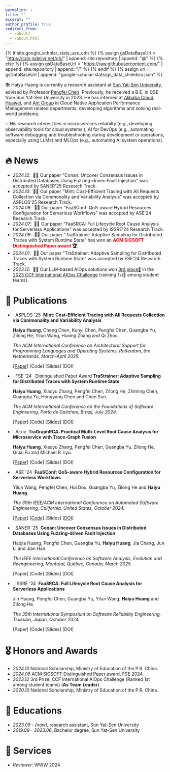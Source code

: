 ```yaml
---
permalink: /
title: ""
excerpt: ""
author_profile: true
redirect_from: 
  - /about/
  - /about.html
---
```


{% if site.google_scholar_stats_use_cdn %}
{% assign gsDataBaseUrl = "https://cdn.jsdelivr.net/gh/" | append: site.repository | append: "@" %}
{% else %}
{% assign gsDataBaseUrl = "https://raw.githubusercontent.com/" | append: site.repository | append: "/" %}
{% endif %}
{% assign url = gsDataBaseUrl | append: "google-scholar-stats/gs_data_shieldsio.json" %}

<span class='anchor' id='about-me'></span>

📚 Haiyu Huang is currently a research assistant at [Sun Yat-Sen University](https://cse.sysu.edu.cn/), advised by Professor [Pengfei Chen](https://cse.sysu.edu.cn/content/3747). Previously, he received a B.E. in CSE from Sun Yat-Sen University in 2023. He has interned at [Alibaba Cloud](https://cn.aliyun.com/), [Huawei](https://www.huawei.com/), and [Ant Group](https://www.antgroup.com/) in Cloud Native Application Performance Management related departments, developing algorithms and solving real-world problems.

💡 His research interest lies in microservices reliabilty (e.g., developing observability tools for cloud systems.), AI for DevOps (e.g., automating software debugging and troubleshooting during development or operations, especially using LLMs) and MLOps (e.g., automating AI system operations).


# 🔥 News
- *2024.12*: &nbsp;🎉🎉 Our paper "Conan: Uncover Consensus Issues in Distributed Databases Using Fuzzing-driven Fault Injection" was accepted by SANER'25 Research Track.
- *2024.10*: &nbsp;🎉🎉 Our paper "Mint: Cost-Efficient Tracing with All Requests Collection via Commonality and Variability Analysis" was accepted by ASPLOS'25 Research Track.
- *2024.08*: &nbsp;🎉🎉 Our paper "FaaSConf: QoS-aware Hybrid Resources Configuration for Serverless Workflows" was accepted by ASE'24 Research Track.
- *2024.07*: &nbsp;🎉🎉 Our paper "FaaSRCA: Full Lifecycle Root Cause Analysis for Serverless Applications" was accepted by ISSRE'24 Research Track.
- *2024.06*: &nbsp;🎉🎉 Our paper "TraStrainer: Adaptive Sampling for Distributed Traces with System Runtime State" has won an **<font color="red">ACM SIGSOFT Distinguished Paper award</font> 🏆**.
- *2024.01*: &nbsp;🎉🎉 Our paper "TraStrainer: Adaptive Sampling for Distributed Traces with System Runtime State" was accepted by FSE'24 Research Track.
- *2023.12*: &nbsp;🎉🎉 Our LLM-based AIOps solutions won [3rd place🥉](https://mp.weixin.qq.com/s/KctBL78OgxSOzPXoeGfe5w) in the [2023 CCF International AIOps Challenge](https://competition.aiops-challenge.com/home/competition/1669253443434315819) \(ranking 1st🏅 among student teams\).

# 📝 Publications 

- &nbsp; <span class="badge">ASPLOS '25</span> &nbsp;**Mint: Cost-Efficient Tracing with All Requests Collection via Commonality and Variability Analysis**

  <span style="font-size:14px;"> **Haiyu Huang**, Cheng Chen, Kunyi Chen, Pengfei Chen, Guangba Yu, Zilong He, Yilun Wang, Huxing Zhang and Qi Zhou. </span>

  <span style="font-size:14px;"> *The ACM International Conference on Architectural Support for Programming Languages and Operating Systems, Rotterdam, the Netherlands, March-April 2025.* </span>

  [[Paper](https://huanghy95.github.io/files/asplos25/asplos25Mint.pdf)]
  [Code]
  [Slides]
  [DOI]

- &nbsp; <span class="badge">FSE '24</span> &nbsp;&nbsp;<span class="award">Distinguished Paper Award</span> **TraStrainer: Adaptive Sampling for Distributed Traces with System Runtime State**

  <span style="font-size:14px;"> **Haiyu Huang**, Xiaoyu Zhang, Pengfei Chen, Zilong He, Zhiming Chen, Guangba Yu, Hongyang Chen and Chen Sun. </span>

  <span style="font-size:14px;"> *The ACM International Conference on the Foundations of Software Engineering, Porto de Galinhas, Brazil, July 2024.* </span>

  [[Paper](https://huanghy95.github.io/files/fse24/fse2024TraStrainer.pdf)]
  [[Code](https://github.com/IntelligentDDS/TraStrainer)]
  [[Slides](https://huanghy95.github.io/files/fse24/fse351slides.pdf)]
  [[DOI](https://dl.acm.org/doi/abs/10.1145/3643748)]

- &nbsp; <span class="badge">Arxiv</span> &nbsp;**TraGraphRCA: Practical Multi-Level Root Cause Analysis for Microservice with Trace-Graph Fusion**

  <span style="font-size:14px;"> **Haiyu Huang**, Xiaoyu Zhang, Pengfei Chen, Guangba Yu, Zilong He, Qiuai Fu and Michael R. Lyu. </span>

  [[Paper](https://huanghy95.github.io/files/tosem24/TraGraphRCA_TOSEM.pdf)]
  [Code]
  [Slides]
  [DOI]

- &nbsp; <span class="badge">ASE '24</span> &nbsp;**FaaSConf: QoS-aware Hybrid Resources Configuration for Serverless Workflows**

  <span style="font-size:14px;"> Yilun Wang, Pengfei Chen, Hui Dou, Guangba Yu, Zilong He and **Haiyu Huang**. </span>

  <span style="font-size:14px;"> *The 39th IEEE/ACM International Conference on Automated Software Engineering, California, United States, October 2024.* </span>

  [[Paper](https://huanghy95.github.io/files/ase24/ase24faasconf.pdf)]
  [[Code](https://github.com/wiluen/FaaSConf)]
  [Slides]
  [[DOI](https://dl.acm.org/doi/10.1145/3691620.3695477)]

- &nbsp; <span class="badge">SANER '25</span> &nbsp;**Conan: Uncover Consensus Issues in Distributed Databases Using Fuzzing-driven Fault Injection**

  <span style="font-size:14px;"> Haojia Huang, Pengfei Chen, Guangba Yu, **Haiyu Huang**, Jia Chang, Jun Li and Jian Han. </span>

  <span style="font-size:14px;"> *The IEEE International Conference on Software Analysis, Evolution and Reengineering, Montréal, Québec, Canada, March 2025.* </span>

  [Paper]
  [Code]
  [Slides]
  [DOI]

- &nbsp; <span class="badge">ISSRE '24</span> &nbsp;**FaaSRCA: Full Lifecycle Root Cause Analysis for Serverless Applications**

  <span style="font-size:14px;"> Jin Huang, Pengfei Chen, Guangba Yu, Yilun Wang, **Haiyu Huang** and Zilong He. </span>

  <span style="font-size:14px;"> *The 35th International Symposium on Software Reliability Engineering, Tsukuba, Japan, October 2024.* </span>

  [Paper]
  [Code]
  [Slides]
  [DOI]


# 🎖 Honors and Awards
- *2024.10* National Scholarship, Ministry of Education of the P.R. China. 
- *2024.06* ACM SIGSOFT Distinguished Paper award, FSE 2024.
- *2023.12* 3rd Prize, CCF International AIOps Challenge (Ranked 1st among student teams) (**As Team Leader**).
- *2020.10* National Scholarship, Ministry of Education of the P.R. China. 

# 📖 Educations
- *2023.09 - (now)*, research assistant, Sun Yat-Sen University
- *2019.09 - 2023.06*, Bachelor degree, Sun Yat-Sen University

# 💬 Services
- *Reviewer:*  WWW 2024

<!-- # 💻 Internships -->